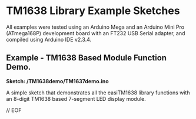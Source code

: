 # TM1638 Library Example Sketches

All examples were tested using an Arduino Mega and an Arduino Mini Pro (ATmega168P) development board with an FT232 USB Serial adapter, and compiled using Arduino IDE v2.3.4.

## Example - TM1638 Based Module Function Demo.
__Sketch: /TM1638demo/TM1637demo.ino__

A simple sketch that demonstrates all the easiTM1638 library functions with an 8-digit TM1638 based 7-segment LED display module.


// EOF